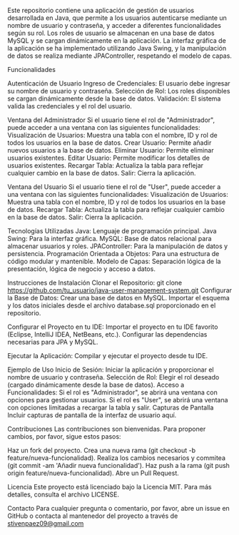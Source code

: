 Este repositorio contiene una aplicación de gestión de usuarios desarrollada en Java, que permite a los usuarios autenticarse mediante un nombre de usuario y contraseña, y acceder a diferentes funcionalidades según su rol. Los roles de usuario se almacenan en una base de datos MySQL y se cargan dinámicamente en la aplicación. La interfaz gráfica de la aplicación se ha implementado utilizando Java Swing, y la manipulación de datos se realiza mediante JPAController, respetando el modelo de capas.

Funcionalidades

Autenticación de Usuario
Ingreso de Credenciales: El usuario debe ingresar su nombre de usuario y contraseña.
Selección de Rol: Los roles disponibles se cargan dinámicamente desde la base de datos.
Validación: El sistema valida las credenciales y el rol del usuario.

Ventana del Administrador
Si el usuario tiene el rol de "Administrador", puede acceder a una ventana con las siguientes funcionalidades:
Visualización de Usuarios: Muestra una tabla con el nombre, ID y rol de todos los usuarios en la base de datos.
Crear Usuario: Permite añadir nuevos usuarios a la base de datos.
Eliminar Usuario: Permite eliminar usuarios existentes.
Editar Usuario: Permite modificar los detalles de usuarios existentes.
Recargar Tabla: Actualiza la tabla para reflejar cualquier cambio en la base de datos.
Salir: Cierra la aplicación.

Ventana del Usuario
Si el usuario tiene el rol de "User", puede acceder a una ventana con las siguientes funcionalidades:
Visualización de Usuarios: Muestra una tabla con el nombre, ID y rol de todos los usuarios en la base de datos.
Recargar Tabla: Actualiza la tabla para reflejar cualquier cambio en la base de datos.
Salir: Cierra la aplicación.

Tecnologías Utilizadas
Java: Lenguaje de programación principal.
Java Swing: Para la interfaz gráfica.
MySQL: Base de datos relacional para almacenar usuarios y roles.
JPAController: Para la manipulación de datos y persistencia.
Programación Orientada a Objetos: Para una estructura de código modular y mantenible.
Modelo de Capas: Separación lógica de la presentación, lógica de negocio y acceso a datos.

Instrucciones de Instalación
Clonar el Repositorio:
git clone https://github.com/tu_usuario/java-user-management-system.git
Configurar la Base de Datos:
Crear una base de datos en MySQL.
Importar el esquema y los datos iniciales desde el archivo database.sql proporcionado en el repositorio.

Configurar el Proyecto en tu IDE:
Importar el proyecto en tu IDE favorito (Eclipse, IntelliJ IDEA, NetBeans, etc.).
Configurar las dependencias necesarias para JPA y MySQL.

Ejecutar la Aplicación:
Compilar y ejecutar el proyecto desde tu IDE.

Ejemplo de Uso
Inicio de Sesión: Iniciar la aplicación y proporcionar el nombre de usuario y contraseña.
Selección de Rol: Elegir el rol deseado (cargado dinámicamente desde la base de datos).
Acceso a Funcionalidades:
Si el rol es "Administrador", se abrirá una ventana con opciones para gestionar usuarios.
Si el rol es "User", se abrirá una ventana con opciones limitadas a recargar la tabla y salir.
Capturas de Pantalla
Incluir capturas de pantalla de la interfaz de usuario aquí.

Contribuciones
Las contribuciones son bienvenidas. Para proponer cambios, por favor, sigue estos pasos:

Haz un fork del proyecto.
Crea una nueva rama (git checkout -b feature/nueva-funcionalidad).
Realiza los cambios necesarios y commitea (git commit -am 'Añadir nueva funcionalidad').
Haz push a la rama (git push origin feature/nueva-funcionalidad).
Abre un Pull Request.

Licencia
Este proyecto está licenciado bajo la Licencia MIT. Para más detalles, consulta el archivo LICENSE.

Contacto
Para cualquier pregunta o comentario, por favor, abre un issue en GitHub o contacta al mantenedor del proyecto a través de stivenpaez09@gmail.com
